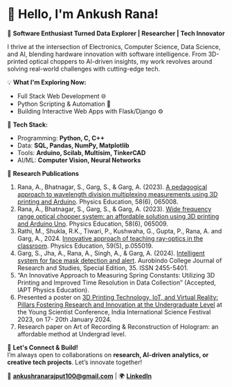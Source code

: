 # 👋 Hello, I'm Ankush Rana!  

🚀 **Software Enthusiast Turned Data Explorer | Researcher | Tech Innovator**  

I thrive at the intersection of Electronics, Computer Science, Data Science, and AI, blending hardware innovation with software intelligence. From 3D-printed optical choppers to AI-driven insights, my work revolves around solving real-world challenges with cutting-edge tech.  

💡 **What I'm Exploring Now:**  
- Full Stack Web Development 🌐  
- Python Scripting & Automation 🐍  
- Building Interactive Web Apps with Flask/Django ⚙️

🔧 **Tech Stack:**  
- Programming: **Python, C, C++**  
- Data: **SQL, Pandas, NumPy, Matplotlib**  
- Tools: **Arduino, Scilab, Multisim, TinkerCAD**  
- AI/ML: **Computer Vision, Neural Networks**  

🔬 **Research Publications**  
1. Rana, A., Bhatnagar, S., Garg, S., & Garg, A. (2023). [A pedagogical approach to wavelength division multiplexing measurements using 3D printing and Arduino](https://iopscience.iop.org/article/10.1088/1361-6552/acf109). Physics Education, 58(6), 065008.
2. Rana, A., Bhatnagar, S., Garg, S., & Garg, A. (2023). [Wide frequency range optical chopper system: an affordable solution using 3D printing and Arduino Uno](https://iopscience.iop.org/article/10.1088/1361-6552/acf083). Physics Education, 58(6), 065009.
3. Rathi, M., Shukla, R.K., Tiwari, P., Kushwaha, G., Gupta, P., Rana, A. and Garg, A., 2024. [Innovative approach of teaching ray-optics in the classroom](https://iopscience.iop.org/article/10.1088/1361-6552/ad6969). Physics Education, 59(5), p.055019.
4. Garg, S., Jha, A., Rana, A., Singh, A., & Garg, A. (2024). [Intelligent system for face mask detection and alert](https://www.researchgate.net/publication/388647497_Intelligent_system_for_face_mask_detection_and_alert#:~:text=The%20study%20addresses%20the%20critical,ML). Aurobindo College Journal of Research and Studies, Special Edition, 35. ISSN 2455-5401.
5. “An Innovative Approach to Measuring Spring Constants: Utilizing 3D Printing and Improved Time Resolution in Data Collection” (Accepted, IAPT Physics Education).
6. Presented a poster on [3D Printing Technology, IoT, and Virtual Reality: Pillars Fostering Research and Innovation at the Undergraduate Level](https://www.researchgate.net/publication/388833834_3D_Printing_Technology_IoT_and_Virtual_Reality_Pillars_Fostering_Research_and_Innovation_at_the_undergraduate_level) at the Young Scientist Conference, India International Science Festival 2023, on 17- 20th January 2024.
7. Research paper on Art of Recording & Reconstruction of Hologram: an affordable method at Undergrad level.

🌟 **Let's Connect & Build!**  
I’m always open to collaborations on **research, AI-driven analytics, or creative tech projects**. Let’s innovate together!  

📩 **ankushranarajput100@gmail.com** | 🌍 **[LinkedIn](https://www.linkedin.com/in/ankushrana2001/)**  

